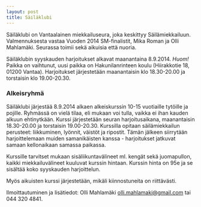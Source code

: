 ```yaml
---
layout: post
title: Säiläklubi
---
```


Säiläklubi on Vantaalainen miekkailuseura, joka keskittyy Säilämiekkailuun. Valmennuksesta vastaa Vuoden 2014 SM-finalistit, Mika Roman ja Olli Mahlamäki. Seurassa toimii sekä aikuisia että nuoria.

Säiläklubin syyskauden harjoitukset alkavat maanantaina 8.9.2014. *Huom!* Paikka on vaihtunut, uusi paikka on Hakunilanrinteen koulu (Hiirakkotie 18, 01200 Vantaa). Harjoitukset järjestetään maanantaisin klo 18.30-20.00 ja torstaisin klo 19.00-20.30.

### Alkeisryhmä

Säiläklubi järjestää 8.9.2014 alkaen alkeiskurssin 10-15 vuotiaille tytöille ja pojille. Ryhmässä on vielä tilaa, eli mukaan voi tulla, vaikka ei ihan kauden alkuun ehtinytkään. Kurssi järjestetään seuran harjoitusaikana, maanantaisin 18.30-20.00 ja torstaisin 19.00-20.30. Kurssilla opitaan säilämiekkailun perusteet: liikkuminen, lyönnit, väistöt ja ripostit. Tämän jälkeen siirrytään harjoittelemaan muiden samanikäisten kanssa - harjoitukset jatkuvat samaan kellonaikaan samassa paikassa.

Kurssille tarvitset mukaan sisäliikuntavälineet ml. kengät sekä juomapullon, kaikki miekkailuvälineet kuuluvat kurssin hintaan. Kurssin hinta on 95e ja se sisältää koko syyskauden harjoittelun.

Myös aikuisten kurssi järjestetään, mikäli kiinnostuneita on riittävästi.

Ilmoittautuminen ja lisätiedot: Olli Mahlamäki [olli.mahlamaki@gmail.com](mailto:olli.mahlamaki@gmail.com) tai 044 320 4841.